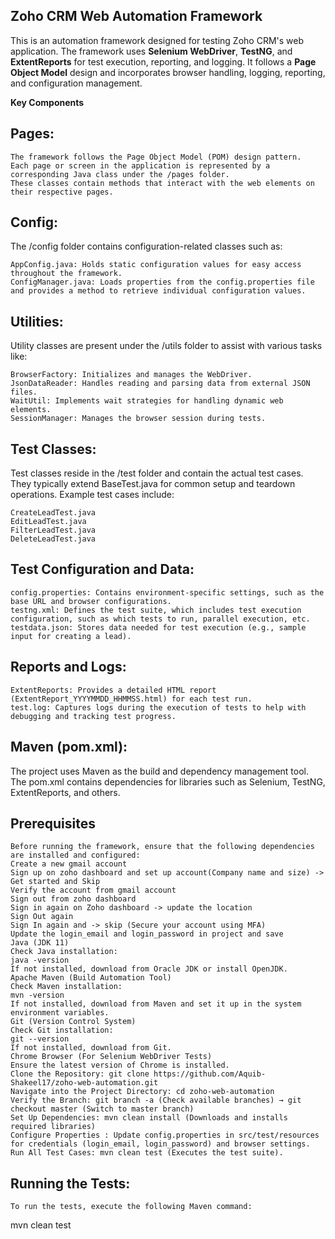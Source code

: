 ## Zoho CRM Web Automation Framework

This is an automation framework designed for testing Zoho CRM's web application.
The framework uses **Selenium WebDriver**, **TestNG**, and **ExtentReports** for test execution,
reporting, and logging.
It follows a **Page Object Model** design and incorporates browser handling, logging, reporting, and configuration management.


**Key Components**

## Pages:
    The framework follows the Page Object Model (POM) design pattern.
    Each page or screen in the application is represented by a corresponding Java class under the /pages folder.
    These classes contain methods that interact with the web elements on their respective pages.

## Config:
   The /config folder contains configuration-related classes such as:

    AppConfig.java: Holds static configuration values for easy access throughout the framework.
    ConfigManager.java: Loads properties from the config.properties file and provides a method to retrieve individual configuration values.

## Utilities:
   Utility classes are present under the /utils folder to assist with various tasks like:

    BrowserFactory: Initializes and manages the WebDriver.
    JsonDataReader: Handles reading and parsing data from external JSON files.
    WaitUtil: Implements wait strategies for handling dynamic web elements.
    SessionManager: Manages the browser session during tests.

## Test Classes:

   Test classes reside in the /test folder and contain the actual test cases.
   They typically extend BaseTest.java for common setup and teardown operations.
   Example test cases include:

    CreateLeadTest.java
    EditLeadTest.java
    FilterLeadTest.java
    DeleteLeadTest.java

## Test Configuration and Data:

    config.properties: Contains environment-specific settings, such as the base URL and browser configurations.
    testng.xml: Defines the test suite, which includes test execution configuration, such as which tests to run, parallel execution, etc.
    testdata.json: Stores data needed for test execution (e.g., sample input for creating a lead).

## Reports and Logs:

    ExtentReports: Provides a detailed HTML report (ExtentReport_YYYYMMDD_HHMMSS.html) for each test run.
    test.log: Captures logs during the execution of tests to help with debugging and tracking test progress.

## Maven (pom.xml):
   The project uses Maven as the build and dependency management tool.
   The pom.xml contains dependencies for libraries such as Selenium, TestNG, ExtentReports, and others.

## Prerequisites
    Before running the framework, ensure that the following dependencies are installed and configured:
    Create a new gmail account
    Sign up on zoho dashboard and set up account(Company name and size) -> Get started and Skip
    Verify the account from gmail account
    Sign out from zoho dashboard
    Sign in again on Zoho dashboard -> update the location
    Sign Out again
    Sign In again and -> skip (Secure your account using MFA)
    Update the login_email and login_password in project and save
    Java (JDK 11)
    Check Java installation:
    java -version
    If not installed, download from Oracle JDK or install OpenJDK.
    Apache Maven (Build Automation Tool)
    Check Maven installation:
    mvn -version
    If not installed, download from Maven and set it up in the system environment variables.
    Git (Version Control System)
    Check Git installation:
    git --version
    If not installed, download from Git.
    Chrome Browser (For Selenium WebDriver Tests)
    Ensure the latest version of Chrome is installed.
    Clone the Repository: git clone https://github.com/Aquib-Shakeel17/zoho-web-automation.git
    Navigate into the Project Directory: cd zoho-web-automation
    Verify the Branch: git branch -a (Check available branches) → git checkout master (Switch to master branch)
    Set Up Dependencies: mvn clean install (Downloads and installs required libraries)
    Configure Properties : Update config.properties in src/test/resources for credentials (login_email, login_password) and browser settings.
    Run All Test Cases: mvn clean test (Executes the test suite).
    
## Running the Tests:

    To run the tests, execute the following Maven command:

   mvn clean test


